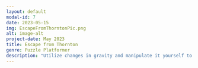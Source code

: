 ```yaml
---
layout: default
modal-id: 7
date: 2023-05-15
img: EscapeFromThorntonPic.png
alt: image-alt
project-date: May 2023
title: Escape from Thornton
genre: Puzzle Platformer
description: "Utilize changes in gravity and manipulate it yourself to solve platforming puzzles in this short game. Hope to expand on it one day!  Download at <a href='http://cs4730.games/games/EscapeFromThornton.zip'>http://cs4730.games/games/EscapeFromThornton.zip</a>! Should work on both Mac and Windows!"
---
```

